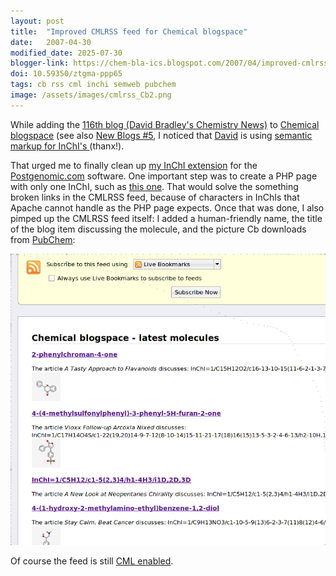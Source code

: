 ```yaml
---
layout: post
title:  "Improved CMLRSS feed for Chemical blogspace"
date:   2007-04-30
modified_date: 2025-07-30
blogger-link: https://chem-bla-ics.blogspot.com/2007/04/improved-cmlrss-feed-for-chemical.html
doi: 10.59350/ztgma-ppp65
tags: cb rss cml inchi semweb pubchem
image: /assets/images/cmlrss_Cb2.png
---
```


While adding the [116th blog (David Bradley's Chemistry News)](http://wiki.cubic.uni-koeln.de/cb/blog_search.php?blog_id=116)
to [Chemical blogspace](http://wiki.cubic.uni-koeln.de/cb/) (see also [New Blogs #5](http://chemicalblogspace.blogspot.com/2007/04/new-blogs-5.html),
I noticed that [David](http://www.sciencebase.com/science-blog/) is using
[semantic markup for InChI's <i class="fa-solid fa-recycle fa-xs"></i>](https://chem-bla-ics.linkedchemistry.info/2006/12/10/including-smiles-cml-and-inchi-in.html) (thanx!).

That urged me to finally clean up [my InChI extension<i class="fa-solid fa-recycle fa-xs"></i>](https://chem-bla-ics.linkedchemistry.info/2006/02/25/hacking-inchi-support-into.html) for the
[Postgenomic.com](http://www.postgenomic.com/) software. One important step was to create a PHP page with only one InChI, such as
[this one](http://wiki.cubic.uni-koeln.de/cb/inchi.php?id=61). That would solve the something broken links in the CMLRSS feed,
because of characters in InChIs that Apache cannot handle as the PHP page expects. Once that was done, I also pimped up the
CMLRSS feed itself: I added a human-friendly name, the title of the blog item discussing the molecule, and the picture Cb
downloads from [PubChem](http://pubchem.ncbi.nlm.nih.gov/):

![](/assets/images/cmlrss_Cb2.png)

Of course the feed is still [CML enabled](http://chem-bla-ics.blogspot.com/search?q=CMLRSS).
